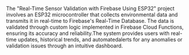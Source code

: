 The "Real-Time Sensor Validation with Firebase Using ESP32" project involves an ESP32 microcontroller that collects environmental data and transmits it in real-time to Firebase's Real-Time Database. The data is validated through custom logic implemented in Firebase Cloud Functions, ensuring its accuracy and reliability.The system provides users with real-time updates, historical trends, and automatedalerts for any anomalies or validation issues through an intuitive dashboard.
